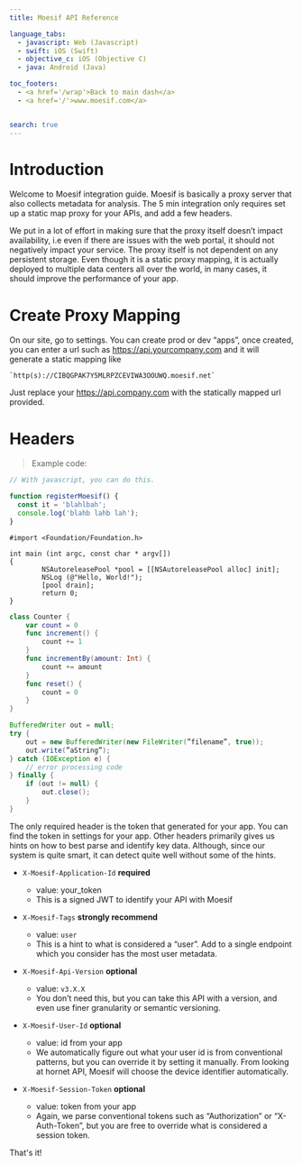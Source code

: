 ```yaml
---
title: Moesif API Reference

language_tabs:
  - javascript: Web (Javascript)
  - swift: iOS (Swift)
  - objective_c: iOS (Objective C)
  - java: Android (Java)

toc_footers:
  - <a href='/wrap'>Back to main dash</a>
  - <a href='/'>www.moesif.com</a>


search: true
---
```


# Introduction

Welcome to Moesif integration guide. Moesif is basically a proxy server 
that also collects metadata for analysis. The 5 min integration only 
requires set up a static map proxy for your APIs, and add a few headers. 

We put in a lot of effort in making sure that the proxy itself doesn’t 
impact availability, i.e even if there are issues with the web portal, 
it should not negatively impact your service. The proxy itself is not dependent 
on any persistent storage. Even though it is a static proxy mapping, it is actually 
deployed to multiple data centers all over the world, in many cases, 
it should improve the performance of your app. 

# Create Proxy Mapping

On our site, go to settings. You can create prod or dev “apps”, once created, 
you can enter a url such as https://api.yourcompany.com and it will generate 
a static mapping like 

    `http(s)://CIBQGPAK7Y5MLRPZCEVIWA3OOUWQ.moesif.net`

Just replace your https://api.company.com with the statically mapped url
provided. 

# Headers

> Example code:

```javascript
// With javascript, you can do this. 

function registerMoesif() {
  const it = 'blahlbah';
  console.log('blahb lahb lah');
}
```

```objective_c
#import <Foundation/Foundation.h>

int main (int argc, const char * argv[])
{
        NSAutoreleasePool *pool = [[NSAutoreleasePool alloc] init];
        NSLog (@"Hello, World!");
        [pool drain];
        return 0;
}
```

```swift
class Counter {
    var count = 0
    func increment() {
        count += 1
    }
    func incrementBy(amount: Int) {
        count += amount
    }
    func reset() {
        count = 0
    }
}
```

```java
BufferedWriter out = null;
try {
    out = new BufferedWriter(new FileWriter(”filename”, true));
    out.write(”aString”);
} catch (IOException e) {
    // error processing code
} finally {
    if (out != null) {
        out.close();
    }
}
```

The only required header is the token that generated for your app. 
You can find the token in settings for your app. Other headers primarily 
gives us hints on how to best parse and identify key data. Although, since
our system is quite smart, it can detect quite well without some of the hints. 

- `X-Moesif-Application-Id` **required**

  - value: your_token 
  - This is a signed JWT to identify your API with Moesif
  
- `X-Moesif-Tags` **strongly recommend**

  - value: `user` 
  - This is a hint to what is considered a “user”. 
    Add to a single endpoint which you consider has the most user metadata.
    
- `X-Moesif-Api-Version` **optional** 

  - value: `v3.X.X`
  - You don’t need this, but you can take this API with a version, and even use finer granularity or semantic versioning.
  
- `X-Moesif-User-Id` **optional**

  - value: id from your app 
  - We automatically figure out what your user id is from conventional patterns, but you can override it by setting it manually. From looking at hornet API, Moesif will choose the device identifier automatically.
  
- `X-Moesif-Session-Token` **optional**
  
  - value: token from your app
  - Again, we parse conventional tokens such as “Authorization” or “X-Auth-Token”, but you are free to override what is considered a session token.
  

<aside class="success">
That's it! 
</aside>

